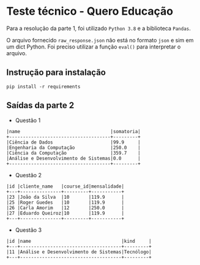 # Teste técnico - Quero Educação

Para a resolução da parte 1, foi utilizado `Python 3.8` e a biblioteca `Pandas`.

O arquivo fornecido `raw_response.json` não está no formato `json` e sim em um dict Python. Foi preciso utilizar a função `eval()` para interpretar o arquivo.

## Instrução para instalação

`pip install -r requirements`

## Saídas da parte 2
- Questão 1
```+-------------------------------------+---------+
|name                                 |somatoria|
+-------------------------------------+---------+
|Ciência de Dados                     |99.9     |
|Engenharia da Computação             |250.0    |
|Ciência da Computação                |359.7    |
|Análise e Desenvolvimento de Sistemas|0.0      |
+-------------------------------------+---------+
```
- Questão 2
```+---+---------------+---------+-----------+
|id |cliente_name   |course_id|mensalidade|
+---+---------------+---------+-----------+
|23 |João da Silva  |10       |119.9      |
|25 |Roger Guedes   |10       |119.9      |
|26 |Carla Amorim   |12       |250.0      |
|27 |Eduardo Queiroz|10       |119.9      |
+---+---------------+---------+-----------+
```
- Questão 3
```+---+-------------------------------------+---------+
|id |name                                 |kind     |
+---+-------------------------------------+---------+
|11 |Análise e Desenvolvimento de Sistemas|Tecnólogo|
+---+-------------------------------------+---------+
```
